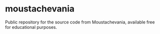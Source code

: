 # moustachevania
Public repository for the source code from Moustachevania, available free for educational purposes.
